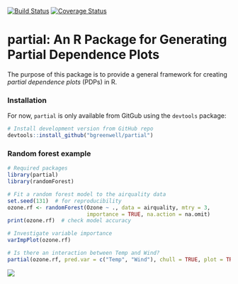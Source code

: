 [![Build Status](https://travis-ci.org/bgreenwell/partial.svg?branch=master)](https://travis-ci.org/bgreenwell/partial)
[![Coverage Status](https://img.shields.io/codecov/c/github/bgreenwell/partial.svg)](https://codecov.io/github/bgreenwell/partial?branch=master)

partial: An R Package for Generating Partial Dependence Plots
================

The purpose of this package is to provide a general framework for creating _partial dependence plots_ (PDPs) in R.

### Installation

For now, `partial` is only available from GitGub using the `devtools` package:
``` r
# Install development version from GitHub repo
devtools::install_github("bgreenwell/partial")
```

### Random forest example

``` r
# Required packages
library(partial)
library(randomForest)

# Fit a random forest model to the airquality data
set.seed(131)  # for reproducibility
ozone.rf <- randomForest(Ozone ~ ., data = airquality, mtry = 3, 
                         importance = TRUE, na.action = na.omit)
print(ozone.rf)  # check model accuracy

# Investigate variable importance
varImpPlot(ozone.rf)

# Is there an interaction between Temp and Wind?
partial(ozone.rf, pred.var = c("Temp", "Wind"), chull = TRUE, plot = TRUE)
```
![](https://raw.githubusercontent.com/bgreenwell/partial/master/pd_Temp_Wind.png)
